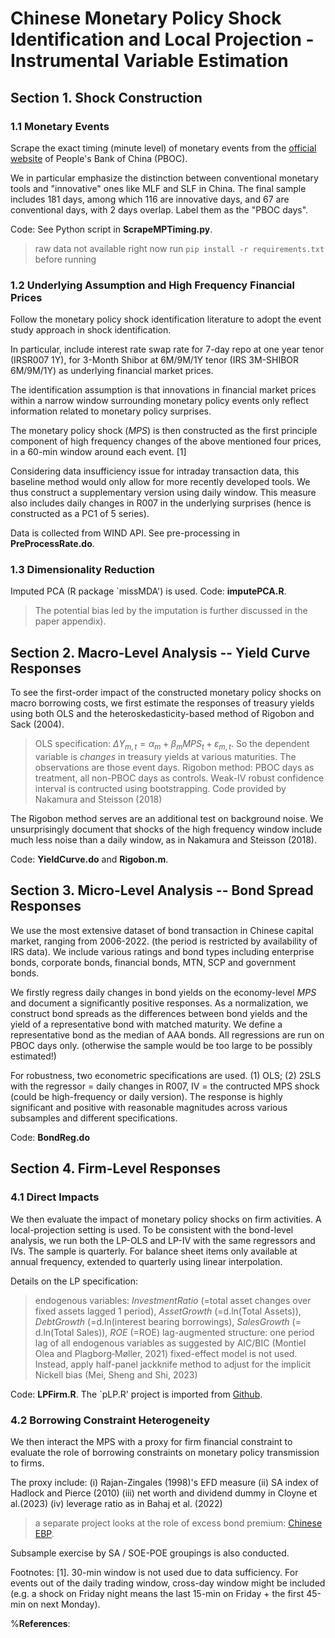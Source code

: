 # Chinese Monetary Policy Shock Identification and Local Projection - Instrumental Variable Estimation


## Section 1. Shock Construction


### 1.1 Monetary Events

Scrape the exact timing (minute level) of monetary events from the [official website](http://www.pbc.gov.cn/zhengcehuobisi/125207/125213/125431/125475/index.html) of People's Bank of China (PBOC). 

We in particular emphasize the distinction between conventional monetary tools and "innovative" ones like MLF and SLF in China. The final sample includes 181 days, among which 116 are innovative days, and 67 are conventional days, with 2 days overlap. Label them as the "PBOC days".

Code: See Python script in **ScrapeMPTiming.py**. 

> raw data not available right now
> run ``pip install -r requirements.txt`` before running


### 1.2 Underlying Assumption and High Frequency Financial Prices

Follow the monetary policy shock identification literature to adopt the event study approach in shock identification.

In particular, include interest rate swap rate for 7-day repo at one year tenor (IRSR007 1Y), for 3-Month Shibor at 6M/9M/1Y tenor (IRS 3M-SHIBOR 6M/9M/1Y) as underlying financial market prices.

The identification assumption is that innovations in financial market prices within a narrow window surrounding monetary policy events only reflect information related to monetary policy surprises. 

The monetary policy shock ($MPS$) is then constructed as the first principle component of high frequency changes of the above mentioned four prices, in a 60-min window around each event. [1]

Considering data insufficiency issue for intraday transaction data, this baseline method would only allow for more recently developed tools. We thus construct a supplementary version using daily window. This measure also includes daily changes in R007 in the underlying surprises (hence is constructed as a PC1 of 5 series).

Data is collected from WIND API. See pre-processing in **PreProcessRate.do**.


### 1.3 Dimensionality Reduction

Imputed PCA (R package `missMDA') is used. Code: **imputePCA.R**.
> The potential bias led by the imputation is further discussed in the paper appendix).




## Section 2. Macro-Level Analysis -- Yield Curve Responses

To see the first-order impact of the constructed monetary policy shocks on macro borrowing costs, we first estimate the responses of treasury yields using both OLS and the heteroskedasticity-based method of Rigobon and Sack (2004).

> OLS specification: $\Delta Y_{m,t} = \alpha_m +\beta_m MPS_t +\varepsilon_{m,t}$. So the dependent variable is _changes_ in treasury yields at various maturities. The observations are those event days.
> Rigobon method: PBOC days as treatment, all non-PBOC days as controls. Weak-IV robust confidence interval is contructed using bootstrapping. Code provided by Nakamura and Steisson (2018)

The Rigobon method serves are an additional test on background noise. We unsurprisingly document that shocks of the high frequency window include much less noise than a daily window, as in Nakamura and Steisson (2018).

Code: **YieldCurve.do** and **Rigobon.m**.



## Section 3. Micro-Level Analysis -- Bond Spread Responses

We use the most extensive dataset of bond transaction in Chinese capital market, ranging from 2006-2022. (the period is restricted by availability of IRS data). We include various ratings and bond types including enterprise bonds, corporate bonds, financial bonds, MTN, SCP and government bonds.

We firstly regress daily changes in bond yields on the economy-level $MPS$ and document a significantly positive responses. As a normalization, we construct bond spreads as the differences between bond yields and the yield of a representative bond with matched maturity. We define a representative bond as the median of AAA bonds. All regressions are run on PBOC days only. (otherwise the sample would be too large to be possibly estimated!)

For robustness, two econometric specifications are used. (1) OLS; (2) 2SLS with the regressor = daily changes in R007, IV = the contructed MPS shock (could be high-frequency or daily version). The response is highly significant and positive with reasonable magnitudes across various subsamples and different specifications.


Code: **BondReg.do**



## Section 4. Firm-Level Responses

### 4.1 Direct Impacts

We then evaluate the impact of monetary policy shocks on firm activities. A local-projection setting is used. To be consistent with the bond-level analysis, we run both the LP-OLS and LP-IV with the same regressors and IVs. The sample is quarterly. For balance sheet items only available at annual frequency, extended to quarterly using linear interpolation.

Details on the LP specification:

> endogenous variables: _InvestmentRatio_ (=total asset changes over fixed assets lagged 1 period), _AssetGrowth_ (=d.ln(Total Assets)), _DebtGrowth_ (=d.ln(interest bearing borrowings), _SalesGrowth_ (= d.ln(Total Sales)), _ROE_ (=ROE)
> lag-augmented structure: one period lag of all endogenous variables as suggested by AIC/BIC (Montiel Olea and Plagborg‐Møller, 2021)
> fixed-effect model is not used. Instead, apply half-panel jackknife method to adjust for the implicit Nickell bias (Mei, Sheng and Shi, 2023)

Code: **LPFirm.R**. The `pLP.R' project is imported from [Github](https://github.com/zhentaoshi/panel-local-projection.git).


### 4.2 Borrowing Constraint Heterogeneity

We then interact the MPS with a proxy for firm financial constraint to evaluate the role of borrowing constraints on monetary policy transmission to firms. 

The proxy include: (i) Rajan-Zingales (1998)'s EFD measure (ii) SA index of Hadlock and Pierce (2010) (iii) net worth and dividend dummy in Cloyne et al.(2023) (iv) leverage ratio as in Bahaj et al. (2022)

> a separate project looks at the role of excess bond premium: [Chinese EBP](https://github.com/QuinnHLIU/China-Excess-Bond-Premium).

Subsample exercise by SA / SOE-POE groupings is also conducted.




Footnotes: 
[1]. 30-min window is not used due to data sufficiency. For events out of the daily trading window, cross-day window might be included (e.g. a shock on Friday night means the last 15-min on Friday + the first 45-min on next Monday).

%**References**:



